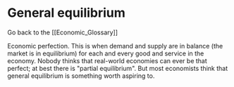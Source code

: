 # General equilibrium

Go back to the [[Economic_Glossary]]


Economic perfection. This is when demand and supply are in balance (the market is in equilibrium) for each and every good and service in the economy. Nobody thinks that real-world economies can ever be that perfect; at best there is "partial equilibrium". But most economists think that general equilibrium is something worth aspiring to.

